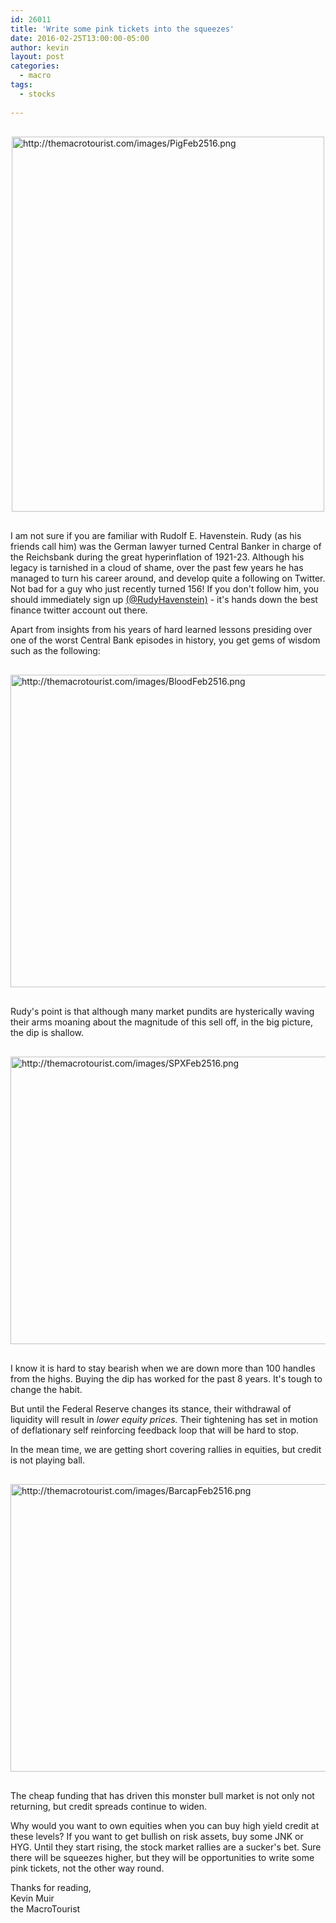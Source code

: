 ```yaml
---
id: 26011
title: 'Write some pink tickets into the squeezes'
date: 2016-02-25T13:00:00-05:00
author: kevin
layout: post
categories:
  - macro
tags:
  - stocks
   
---
```


<img src="http://themacrotourist.com/images/PigFeb2516.png" alt="http://themacrotourist.com/images/PigFeb2516.png" width="500" height="600" style="margin:30px auto;display:block;">


I am not sure if you are familiar with Rudolf E. Havenstein.  Rudy (as his friends call him) was the German lawyer turned Central Banker in charge of the Reichsbank during the great hyperinflation of 1921-23.  Although his legacy is tarnished in a cloud of shame, over the past few years he has managed to turn his career around, and develop quite a following on Twitter.  Not bad for a guy who just recently turned 156!  If you don't follow him, you should immediately sign up [(@RudyHavenstein)](<https://twitter.com/RudyHavenstein?ref_src=twsrc%5Egoogle%7Ctwcamp%5Eserp%7Ctwgr%5Eauthor>) - it's hands down the best finance twitter account out there.

Apart from insights from his years of hard learned lessons presiding over one of the worst Central Bank episodes in history, you get gems of wisdom such as the following:

<img src="http://themacrotourist.com/images/BloodFeb2516.png" alt="http://themacrotourist.com/images/BloodFeb2516.png" width="600" height="500" style="margin:30px auto;display:block;">

Rudy's point is that although many market pundits are hysterically waving their arms moaning about the magnitude of this sell off, in the big picture, the dip is shallow.

<img src="http://themacrotourist.com/images/SPXFeb2516.png" alt="http://themacrotourist.com/images/SPXFeb2516.png" width="750" height="460" style="margin:30px auto;display:block;">

I know it is hard to stay bearish when we are down more than 100 handles from the highs.  Buying the dip has worked for the past 8 years.  It's tough to change the habit.

But until the Federal Reserve changes its stance, their withdrawal of liquidity will result in *lower equity prices.*  Their tightening has set in motion of deflationary self reinforcing feedback loop that will be hard to stop.  

In the mean time, we are getting short covering rallies in equities, but credit is not playing ball.  

<img src="http://themacrotourist.com/images/BarcapFeb2516.png" alt="http://themacrotourist.com/images/BarcapFeb2516.png" width="750" height="460" style="margin:30px auto;display:block;">

The cheap funding that has driven this monster bull market is not only not returning, but credit spreads continue to widen.  

Why would you want to own equities when you can buy high yield credit at these levels?  If you want to get bullish on risk assets, buy some JNK or HYG.  Until they start rising, the stock market rallies are a sucker's bet.  Sure there will be squeezes higher, but they will be opportunities to write some pink tickets, not the other way round.

Thanks for reading,  
Kevin Muir  
the MacroTourist  













